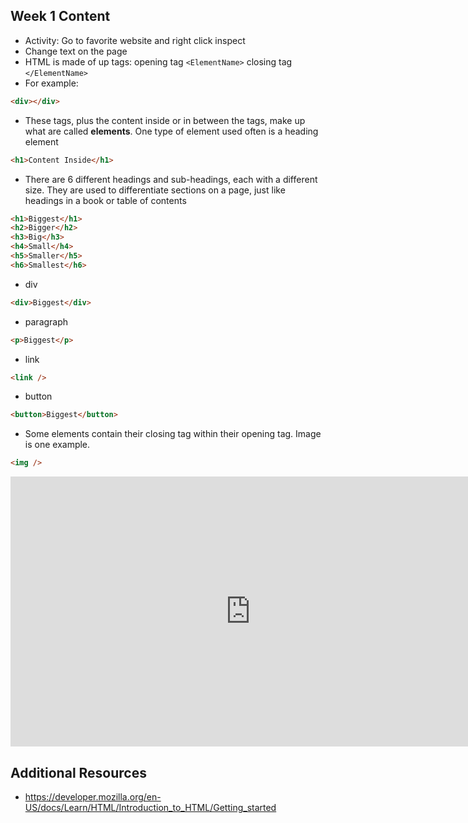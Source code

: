 ## Week 1 Content

- Activity: Go to favorite website and right click inspect
- Change text on the page
- HTML is made of up tags: opening tag `<ElementName>` closing tag `</ElementName>`
- For example:

```html
<div></div>
```

- These tags, plus the content inside or in between the tags, make up what are called **elements**. One type of element used often is a heading element

```html
<h1>Content Inside</h1>
```

- There are 6 different headings and sub-headings, each with a different size. They are used to differentiate sections on a page, just like headings in a book or table of contents

```html
<h1>Biggest</h1>
<h2>Bigger</h2>
<h3>Big</h3>
<h4>Small</h4>
<h5>Smaller</h5>
<h6>Smallest</h6>
```

- div

```html
<div>Biggest</div>
```

- paragraph

```html
<p>Biggest</p>
```

- link

```html
<link />
```

- button

```html
<button>Biggest</button>
```

- Some elements contain their closing tag within their opening tag. Image is one example.

```html
<img />
```

<iframe
  width="768"
  height="432"
  src="https://stackblitz.com/edit/js-rw1ae4?file=index.html"
  frameborder="0"
  scrolling="no"
  allow="fullscreen; clipboard-read; clipboard-write"
  allowfullscreen
></iframe>

## Additional Resources

- https://developer.mozilla.org/en-US/docs/Learn/HTML/Introduction_to_HTML/Getting_started
